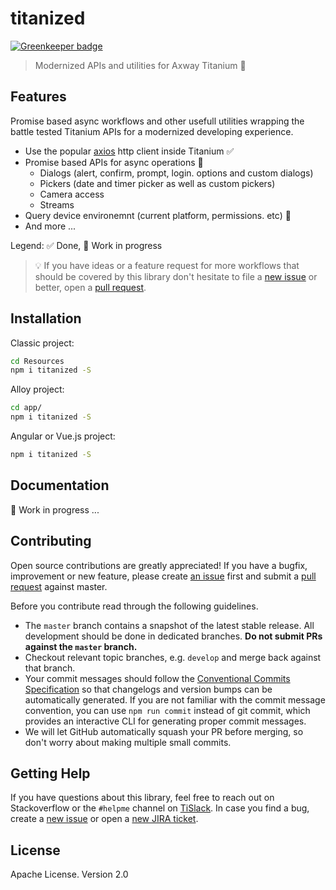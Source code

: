 # titanized

[![Greenkeeper badge](https://badges.greenkeeper.io/appcelerator/titanized.svg)](https://greenkeeper.io/)

> Modernized APIs and utilities for Axway Titanium :rocket:

## Features

Promise based async workflows and other usefull utilities wrapping the battle tested Titanium APIs for a modernized developing experience.

* Use the popular [axios](https://github.com/axios/axios/) http client inside Titanium :white_check_mark:
* Promise based APIs for async operations :construction:
  * Dialogs (alert, confirm, prompt, login. options and custom dialogs)
  * Pickers (date and timer picker as well as custom pickers)
  * Camera access
  * Streams
* Query device environemnt (current platform, permissions. etc) :construction:
* And more ...

Legend: :white_check_mark: Done, :construction: Work in progress

> :bulb: If you have ideas or a feature request for more workflows that should be covered by this library don't hesitate to file a [new issue](/issues/new) or better, open a [pull request](/compare).

## Installation

Classic project:
```bash
cd Resources
npm i titanized -S
```

Alloy project:
```bash
cd app/
npm i titanized -S
```

Angular or Vue.js project:
```bash
npm i titanized -S
```

## Documentation

:construction: Work in progress ...

## Contributing

Open source contributions are greatly appreciated! If you have a bugfix, improvement or new feature, please create
[an issue](https://github.com/appcelerator/titanized/issues/new) first and submit a [pull request](https://github.com/appcelerator/titanized/pulls/new) against master.

Before you contribute read through the following guidelines.

* The `master` branch contains a snapshot of the latest stable release. All development should be done in dedicated branches. **Do not submit PRs against the `master` branch.**
* Checkout relevant topic branches, e.g. `develop` and merge back against that branch.
* Your commit messages should follow the [Conventional Commits Specification](https://conventionalcommits.org/) so that changelogs and version bumps can be automatically generated. If you are not familiar with the commit message convention, you can use `npm run commit` instead of git commit, which provides an interactive CLI for generating proper commit messages.
* We will let GitHub automatically squash your PR before merging, so don't worry about making multiple small commits.

## Getting Help

If you have questions about this library, feel free to reach out on Stackoverflow or the
`#helpme` channel on [TiSlack](http://tislack.org). In case you find a bug, create a [new issue](/issues/new)
or open a [new JIRA ticket](https://jira.appcelerator.org).

## License

Apache License. Version 2.0
